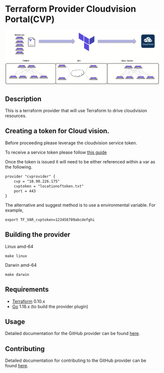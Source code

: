 Terraform Provider Cloudvision Portal(CVP)
=========================


![Alt text](images/overall.jpg?raw=true "Overall")

## Description

This is a terraform provider that will use Terraform to drive cloudvision resources.

## Creating a token for Cloud vision.
Before proceeding please leverage the cloudvision service token.

To receive a service token please follow [this guide](https://www.arista.com/en/cg-cv/cv-service-accounts)

Once the token is issued it will need to be either referenced within a var as the following.

```
provider "cvprovider" {
    cvp = "10.90.226.175"
    cvptoken = "locationoftoken.txt"
    port = 443
}

```

The alternative and suggest method is to use a environmental variable.  For example,

```
export TF_VAR_cvptoken=123456789abcdefghi
```

## Building the provider

Linux amd-64
```
make linux
```

Darwin amd-64
```
make darwin
```


## Requirements

-	[Terraform](https://www.terraform.io/downloads.html) 0.10.x
-	[Go](https://golang.org/doc/install) 1.18.x (to build the provider plugin)

## Usage

Detailed documentation for the GitHub provider can be found [here](https://www.terraform.io/docs/providers/github/index.html).

## Contributing

Detailed documentation for contributing to the GitHub provider can be found [here](contributing.md).
